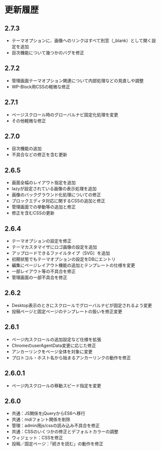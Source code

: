 # 更新履歴
## 2.7.3
- テーマオプションに、画像へのリンクはすべて別窓（_blank）として開く設定を追加
- 目次機能について幾つかのバグを修正

## 2.7.2
- 管理画面テーマオプション関連について内部処理などの見直しや調整  
- WP-Block用CSSの軽微な修正

## 2.7.1
- ページスクロール時のグローバルナビ固定化処理を変更
- その他軽微な修正

## 2.7.0
- 目次機能の追加
- 不具合などの修正を含む更新

## 2.6.5
- 画面全幅のレイアウト指定を追加
- lazyが設定されている画像の表示処理を追加
- 画像のバックグラウンド化処理についての修正
- ブロックエディタ対応に関するCSSの追加と修正
- 管理画面での挙動等の追加と修正
- 修正を含むCSSの更新

## 2.6.4
- テーマオプションの設定を修正
- テーマカスタマイザにロゴ画像の設定を追加
- アップロードできるファイルタイプ（SVG）を追加
- 初期状態でもテーマオプションの設定をDBにエントリ
- 編集にページレイアウト機能の追加とテンプレートの仕様を変更
- 一部レイアウト等の不具合を修正
- 管理画面の一部不具合を修正

## 2.6.2
- Desktop表示のときにスクロールでグローバルナビが固定されるよう変更
- 投稿ページと固定ページのテンプレートの扱いを修正変更

## 2.6.1
- ページ内スクロールの追加設定など仕様を拡張
- ChromeのuserAgentData変更に応じた修正
- アンカーリンクをページ全体を対象に変更
- プロトコル・ホスト名から始まるアンカーリンクの動作を修正

## 2.6.0.1
- ページ内スクロールの移動スピード指定を変更

## 2.6.0
- 共通：JS関係をjQueryからES6へ移行
- 共通：mdiフォント関係を削除
- 管理：admin用js/cssの読み込み不具合を修正
- 共通：CSSのいくつかの修正とデフォルトカラーの調整
- ウィジェット：CSSを修正
- 投稿／固定ページ：「続きを読む」の動作を修正
